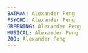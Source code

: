 ```yaml
---
BATMAN: Alexander Peng
PSYCHO: Alexander Peng
GREENING: Alexander Peng
MUSICAL: Alexander Peng
ZOO: Alexander Peng
---
```

